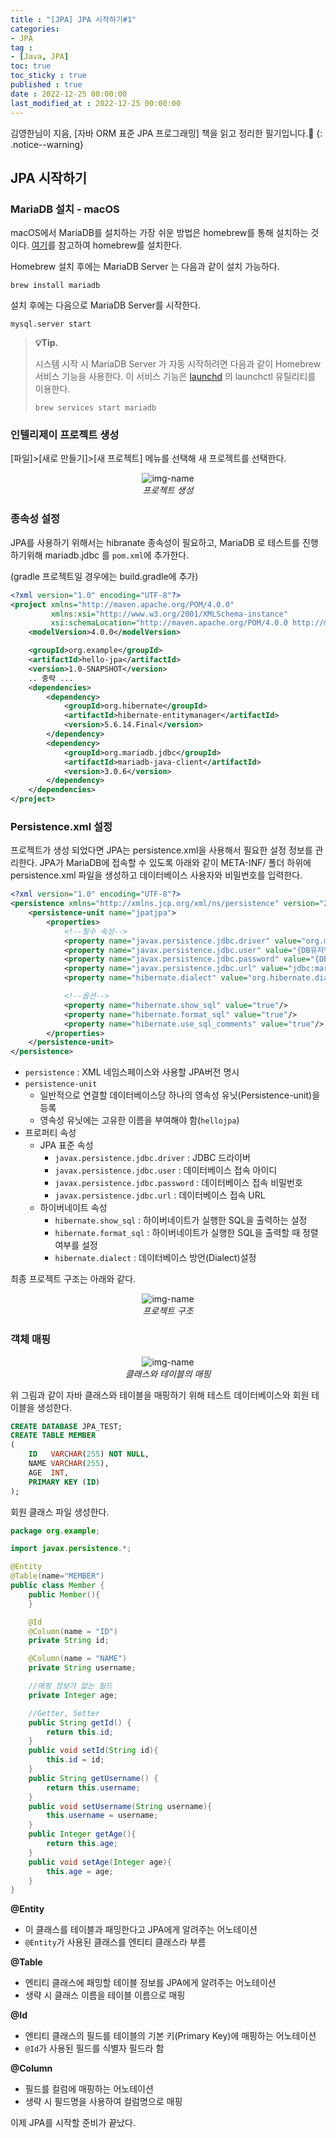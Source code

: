 ```yaml
---
title : "[JPA] JPA 시작하기#1"
categories:
- JPA
tag :
- [Java, JPA]
toc: true
toc_sticky : true
published : true
date : 2022-12-25 00:00:00
last_modified_at : 2022-12-25 00:00:00
---
```






김영한님이 지음, [자바 ORM 표준 JPA 프로그래밍] 책을 읽고 정리한 필기입니다.📢
{: .notice--warning}



## JPA 시작하기

### MariaDB 설치 - macOS

macOS에서 MariaDB를 설치하는 가장 쉬운 방법은 homebrew를 통해 설치하는 것이다.  <a href="https://brew.sh/index_ko" target="_blank">여기</a>를 참고하여 homebrew를 설치한다.

Homebrew 설치 후에는 MariaDB Server 는 다음과 같이 설치 가능하다.

```
brew install mariadb
```

설치 후에는 다음으로 MariaDB Server를 시작한다.

```
mysql.server start
```

> **💡Tip.**
>
> 시스템 시작 시 MariaDB Server 가 자동 시작하려면 다음과 같이 Homebrew 서비스 기능을 사용한다. 이 서비스 기능은 [launchd](https://mariadb.com/kb/en/launchd/) 의 launchctl 유틸리티를 이용한다.
>
> ```
> brew services start mariadb
> ```



### 인텔리제이 프로젝트 생성

[파일]>[새로 만들기]>[새 프로젝트] 메뉴를 선택해 새 프로젝트를 선택한다.

<p align="center">
  <img alt="img-name" src="https://user-images.githubusercontent.com/13410737/210160285-f286c544-d5d0-4463-9589-fa5945216080.png">
  <br>
    <em>프로젝트 생성</em>
</p>

### 종속성 설정

JPA를 사용하기 위해서는 hibranate 종속성이 필요하고, MariaDB 로 테스트를 진행하기위해 mariadb.jdbc 를 `pom.xml`에 추가한다.

(gradle 프로젝트일 경우에는 build.gradle에 추가) 

```xml
<?xml version="1.0" encoding="UTF-8"?>
<project xmlns="http://maven.apache.org/POM/4.0.0"
         xmlns:xsi="http://www.w3.org/2001/XMLSchema-instance"
         xsi:schemaLocation="http://maven.apache.org/POM/4.0.0 http://maven.apache.org/xsd/maven-4.0.0.xsd">
    <modelVersion>4.0.0</modelVersion>

    <groupId>org.example</groupId>
    <artifactId>hello-jpa</artifactId>
    <version>1.0-SNAPSHOT</version>
    .. 중략 ...
    <dependencies>
        <dependency>
            <groupId>org.hibernate</groupId>
            <artifactId>hibernate-entitymanager</artifactId>
            <version>5.6.14.Final</version>
        </dependency>
        <dependency>
            <groupId>org.mariadb.jdbc</groupId>
            <artifactId>mariadb-java-client</artifactId>
            <version>3.0.6</version>
        </dependency>
    </dependencies>
</project>
```



### Persistence.xml 설정

프로젝트가 생성 되었다면 JPA는 persistence.xml을 사용해서 필요한 설정 정보를 관리한다. JPA가 MariaDB에 접속할 수 있도록 아래와 같이 META-INF/ 폴더 하위에 persistence.xml 파일을 생성하고 데이터베이스 사용자와 비밀번호를 입력한다.

```xml
<?xml version="1.0" encoding="UTF-8"?>
<persistence xmlns="http://xmlns.jcp.org/xml/ns/persistence" version="2.1">
    <persistence-unit name="jpatjpa">
        <properties>
            <!--필수 속성-->
            <property name="javax.persistence.jdbc.driver" value="org.mariadb.jdbc.Driver"/>
            <property name="javax.persistence.jdbc.user" value="{DB유저명}"/>
            <property name="javax.persistence.jdbc.password" value="{DB비밀번호}"/>
            <property name="javax.persistence.jdbc.url" value="jdbc:mariadb://localhost:3306/JPA_TEST"/>
            <property name="hibernate.dialect" value="org.hibernate.dialect.MariaDBDialect"/>

            <!--옵션-->
            <property name="hibernate.show_sql" value="true"/>
            <property name="hibernate.format_sql" value="true"/>
            <property name="hibernate.use_sql_comments" value="true"/>
        </properties>
    </persistence-unit>
</persistence>
```

- `persistence` : XML 네임스페이스와 사용할 JPA버전 명시
- `persistence-unit` 
    - 일반적으로 연결할 데이터베이스당 하나의 영속성 유닛(Persistence-unit)을 등록
    - 영속성 유닛에는 고유한 이름을 부여해야 함(`hellojpa`)
- 프로퍼티 속성
    - JPA 표준 속성
        - `javax.persistence.jdbc.driver` : JDBC 드라이버
        - `javax.persistence.jdbc.user` : 데이터베이스 접속 아이디
        - `javax.persistence.jdbc.password` : 데이터베이스 접속 비밀번호
        - `javax.persistence.jdbc.url` : 데이터베이스 접속 URL
    - 하이버네이트 속성
        - `hibernate.show_sql` : 하이버네이트가 실행한 SQL을 출력하는 설정
        - `hibernate.format_sql` : 하이버네이트가 실행한 SQL을 출력할 때 정렬 여부를 설정
        - `hibernate.dialect` : 데이터베이스 방언(Dialect)설정



최종 프로젝트 구조는 아래와 같다.

<p align="center">
  <img alt="img-name" src="https://user-images.githubusercontent.com/13410737/210160379-c6957d4c-ee5b-4da3-b58c-1e58deb22c63.png">
  <br>
    <em>프로젝트 구조</em>
</p>


### 객체 매핑

<p align="center">
  <img alt="img-name" src="https://user-images.githubusercontent.com/13410737/210160933-1f1816b2-0a7f-493c-a0f3-7b10a9d21e12.png">
  <br>
    <em>클래스와 테이블의 매핑</em>
</p>

위 그림과 같이 자바 클래스와 테이블을 매핑하기 위해 테스트 데이터베이스와 회원 테이블을 생성한다.

```sql
CREATE DATABASE JPA_TEST;
CREATE TABLE MEMBER
(
    ID   VARCHAR(255) NOT NULL,
    NAME VARCHAR(255),
    AGE  INT,
    PRIMARY KEY (ID)
);
```

회원 클래스 파일 생성한다.

```java
package org.example;

import javax.persistence.*;

@Entity
@Table(name="MEMBER")
public class Member {
    public Member(){
    }

    @Id
    @Column(name = "ID")
    private String id;

    @Column(name = "NAME")
    private String username;

    //매핑 정보가 없는 필드
    private Integer age;

    //Getter, Setter
    public String getId() {
        return this.id;
    }
    public void setId(String id){
        this.id = id;
    }
    public String getUsername() {
        return this.username;
    }
    public void setUsername(String username){
        this.username = username;
    }
    public Integer getAge(){
        return this.age;
    }
    public void setAge(Integer age){
        this.age = age;
    }
}
```

**@Entity**

- 이 클래스를 테이블과 패밍한다고 JPA에게 알려주는 어노테이션
- `@Entity`가 사용된 클래스를 엔티티 클래스라 부름

**@Table**

- 엔티티 클래스에 패밍할 테이블 정보를 JPA에게 알려주는 어노테이션
- 생략 시 클래스 이름을 테이블 이름으로 매핑

**@Id**

- 엔티티 클래스의 필드를 테이블의 기본 키(Primary Key)에 매핑하는 어노테이션
- `@Id`가 사용된 필드를 식별자 필드라 함

**@Column**

- 필드를 컬럼에 매핑하는 어노테이션
- 생략 시 필드명을 사용하여 컬럼명으로 매핑



이제 JPA를 시작할 준비가 끝났다.
